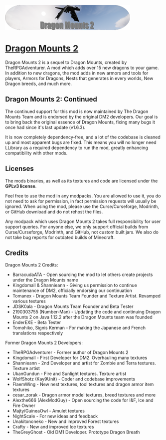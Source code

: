 ![LOGO](src/main/resources/logo2.png)

# [Dragon Mounts 2](https://www.curseforge.com/minecraft/mc-mods/dragon-mounts-2)
Dragon Mounts 2 is a sequel to Dragon Mounts, created by TheRPGAdventurer. A mod which adds over 15 new dragons to your game. In addition to new dragons, the mod adds in new armors and tools for players, Armors for Dragons, Nests that generates in every worlds, New Dragon breeds, and much more.
## Dragon Mounts 2: Continued
The continued support for this mod is now maintained by The Dragon Mounts Team and is endorsed by the original DM2 developers. Our goal is to bring back the original essence of Dragon Mounts, fixing many bugs it once had since it's last update (v1.6.3).

It is now completely dependency-free, and a lot of the codebase is cleaned up and most apparent bugs are fixed. This means you will no longer need LLibrary as a required dependency to run the mod, greatly enhancing compatibility with other mods.
## Licenses
The mods binaries, as well as its textures and code are licensed under the **GPLv3 license**.

Feel free to use the mod in any modpacks. You are allowed to use it, you do not need to ask for permission, in fact permission requests will usually be ignored. When using the mod, please use the Curse/Curseforge, Modrinth, or GitHub download and do not rehost the files.

Any modpack which uses Dragon Mounts 2 takes full responsibility for user support queries.
For anyone else, we only support official builds from Curse/Curseforge, Modrinth, and GitHub, not custom built jars. We also do not take bug reports for outdated builds of Minecraft.
## Credits
Dragon Mounts 2 Credits:
- BarracudaATA - Open sourcing the mod to let others create projects under the Dragon Mounts name
- Kingdomall & Shannieann - Giving us permission to continue maintenance of DM2, officially endorsing our continuation
- Tomanex - Dragon Mounts Team Founder and Texture Artist. Revamped various textures
- JDSK0ala - Dragon Mounts Team Founder and Beta Tester
- 2190303755 (Number-Man) - Updating the code and continuing Dragon Mounts 2 on Java 1.12.2 after the Dragon Mounts team was founded
- EnderEXE - Beta Tester
- Tomohiko, Signis Kerman - For making the Japanese and French translations respectively

Former Dragon Mounts 2 Developers:
- TheRPGAdventurer - Former author of Dragon Mounts 2
- Kingdomall - First Developer for DM2. Overhauling many textures
- Shannieann - 2nd Developer and artist for Zombie and Terra textures. Texture artist
- UkanGundun - Fire and Sunlight textures. Texture artist
- WolfShotz (Kay9Unit) - Coder and codebase improvements
- FlaemWing - New nest textures, tool textures and dragon armor item textures
- cesar_zorak - Dragon armor model textures, breed textures and more
- Alexthe666 (AlexModGuy) - Open sourcing the code for I&F, Ice and Fire Owner
- Majty/GuineaOwl - Amulet textures
- NightScale - For new ideas and feedback
- Unakitononeko - New and improved Forest textures
- Crafty - New and improved Ice textures
- TheGreyGhost - Old DM1 Developer. Prototype Dragon Breath
